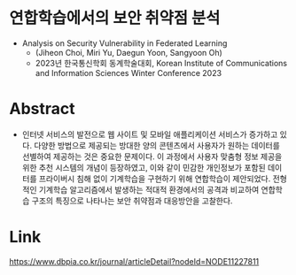 # 연합학습에서의 보안 취약점 분석
* Analysis on Security Vulnerability in Federated Learning 
  * (Jiheon Choi, Miri Yu, Daegun Yoon, Sangyoon Oh)
  * 2023년 한국통신학회 동계학술대회, Korean Institute of Communications and Information Sciences Winter Conference 2023

# Abstract
* 인터넷 서비스의 발전으로 웹 사이트 및 모바일 애플리케이션 서비스가 증가하고 있다. 다양한 방법으로 제공되는 방대한 양의 콘텐츠에서 사용자가 원하는 데이터를 선별하여 제공하는 것은 중요한 문제이다. 이 과정에서 사용자 맞춤형 정보 제공을 위한 추천 시스템의 개념이 등장하였고, 이와 같이 민감한 개인정보가 포함된 데이터를 프라이버시 침해 없이 기계학습을 구현하기 위해 연합학습이 제안되었다. 전형적인 기계학습 알고리즘에서 발생하는 적대적 환경에서의 공격과 비교하여 연합학습 구조의 특징으로 나타나는 보안 취약점과 대응방안을 고찰한다. 

# Link
https://www.dbpia.co.kr/journal/articleDetail?nodeId=NODE11227811